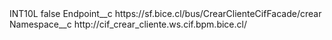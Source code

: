 <?xml version="1.0" encoding="UTF-8"?>
<CustomMetadata xmlns="http://soap.sforce.com/2006/04/metadata" xmlns:xsi="http://www.w3.org/2001/XMLSchema-instance" xmlns:xsd="http://www.w3.org/2001/XMLSchema">
    <label>INT10L</label>
    <protected>false</protected>
    <values>
        <field>Endpoint__c</field>
        <value xsi:type="xsd:string">https://sf.bice.cl/bus/CrearClienteCifFacade/crear</value>
    </values>
    <values>
        <field>Namespace__c</field>
        <value xsi:type="xsd:string">http://cif_crear_cliente.ws.cif.bpm.bice.cl/</value>
    </values>
</CustomMetadata>
